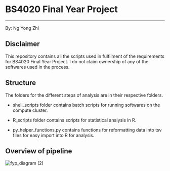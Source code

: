 # BS4020 Final Year Project
---
By: Ng Yong Zhi
## Disclaimer
This repository contains all the scripts used in fulfilment of the requirements for BS4020 Final Year Project. I do not claim ownership of any of the softwares used in the process. 

## Structure
The folders for the different steps of analysis are in their respective folders. 

* shell_scripts folder contains batch scripts for running softwares on the compute cluster.

* R_scripts folder contains scripts for statistical analysis in R. 

* py_helper_functions.py contains functions for reformatting data into tsv files for easy import into R for analysis.

## Overview of pipeline
![fyp_diagram (2)](https://user-images.githubusercontent.com/41257178/116087395-6358b400-a6d3-11eb-9dd1-11dda76cb8fd.png)


